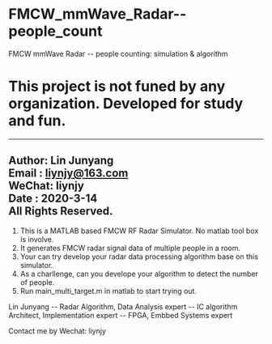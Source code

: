 # FMCW_mmWave_Radar--people_count
FMCW mmWave Radar -- people counting: simulation & algorithm

# This project is not funed by any organization. Developed for study and fun.
  
-----------------------------------------------------  
  Author: Lin Junyang   
  Email : liynjy@163.com  
  WeChat: liynjy    
  Date  : 2020-3-14    
  All Rights Reserved.  
-----------------------------------------------------

1) This is a MATLAB based FMCW RF Radar Simulator. No matlab tool box is involve.
2) It generates FMCW radar signal data of multiple people in a room. 
3) Your can try develop your radar data processing algorithm base on this simulator.
4) As a charllenge, can you develope your algorithm to detect the number of people.
5) Run main_multi_target.m in matlab to start trying out.

Lin Junyang
-- Radar Algorithm, Data Analysis expert
-- IC algorithm Architect, Implementation expert
-- FPGA, Embbed Systems expert

Contact me by Wechat:  liynjy
